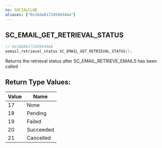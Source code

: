 ```yaml
---
ns: SOCIALCLUB
aliases: ["0x16da8172459434aa"]
---
```

## SC_EMAIL_GET_RETRIEVAL_STATUS

```c
// 0x16DA8172459434AA
eemail_retrieval_status SC_EMAIL_GET_RETRIEVAL_STATUS();
```

Returns the retrieval status after SC_EMAIL_RETRIEVE_EMAILS has been called

## Return Type Values:
| Value | Name |
| --- | --- |
| 17 | None |
| 18 | Pending |
| 19 | Failed |
| 20 | Succeeded |
| 21 | Cancelled |

